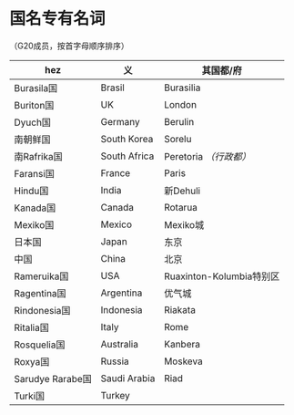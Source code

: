# 国名专有名词

（G20成员，按首字母顺序排序）

|hez|义|其国都/府|
|-|-|-|
|Burasila国|Brasil|Burasilia|
|Buriton国|UK|London|
|Dyuch国|Germany|Berulin|
|南朝鲜国|South Korea|Sorelu|
|南Rafrika国|South Africa|Peretoria *（行政都）*|
|Faransi国|France|Paris|
|Hindu国|India|新Dehuli|
|Kanada国|Canada|Rotarua|
|Mexiko国|Mexico|Mexiko城|
|日本国|Japan|东京|
|中国|China|北京|
|Rameruika国|USA|Ruaxinton-Kolumbia特别区|
|Ragentina国|Argentina|优气城|
|Rindonesia国|Indonesia|Riakata|
|Ritalia国|Italy|Rome|
|Rosquelia国|Australia|Kanbera|
|Roxya国|Russia|Moskeva|
|Sarudye Rarabe国|Saudi Arabia|Riad|
|Turki国|Turkey||
